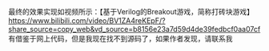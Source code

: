 最终的效果实现如视频所示：【基于Verilog的Breakout游戏，简称打砖块游戏】 https://www.bilibili.com/video/BV1ZA4reKEpF/?share_source=copy_web&vd_source=b8156e23a7d59d4de39fedbcf0aa07cf
有借鉴于网上代码，但是我现在找不到源码了，如果作者发现，请联系我
